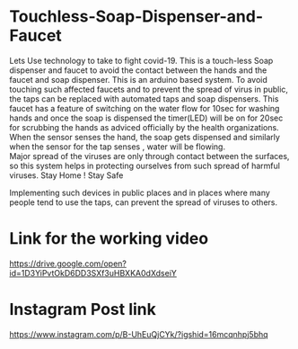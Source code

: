 # Touchless-Soap-Dispenser-and-Faucet

Lets Use technology to take to fight covid-19.
This is a touch-less Soap dispenser and faucet to avoid the contact between the hands and the faucet and soap dispenser. 
This is an arduino based system.
To avoid touching such affected faucets and to prevent the spread of virus in public, the taps can be replaced with automated taps and soap dispensers.
This faucet has a feature of switching on the water flow for 10sec for washing hands and once the soap is dispensed the timer(LED) will be on for 20sec for scrubbing the hands as adviced officially by the health organizations. When the sensor senses the hand, the soap gets dispensed and similarly when the sensor for the tap senses , water will be flowing.  
Major spread of the viruses are only through contact between the surfaces, so this system helps in protecting ourselves from such spread of harmful viruses.
Stay Home ! Stay Safe

Implementing such devices in public places and in places where many people tend to use the taps, can prevent the spread of viruses to others. 

  
# Link for the working video
https://drive.google.com/open?id=1D3YiPvtOkD6DD3SXf3uHBXKA0dXdseiY

# Instagram Post link
https://www.instagram.com/p/B-UhEuQjCYk/?igshid=16mcqnhpj5bhq
